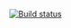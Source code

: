 [![Build status](https://ci.appveyor.com/api/projects/status/mhmokj98l0y2rd8n?svg=true)](https://ci.appveyor.com/project/OGsplendid/promises)

